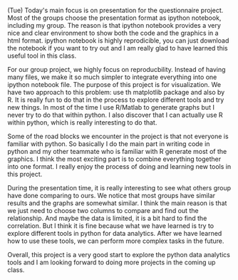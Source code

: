 (Tue)
Today's main focus is on presentation for the questionnaire project. Most of the groups  choose the presentation format as ipython notebook, including my group. The reason is that ipython notebook provides a very nice and clear environment to show both the code and the graphics in a html format. ipython notebook is highly reprodicible, you can just download the notebook if you want to try out and I am really glad to have learned this useful tool in this class.

For our group project, we highly focus on reproducbility. Instead of having many files, we make it so much simpler to integrate everything into one ipython notebook file. The purpose of this project is for visualization. We have two approach to this problem: use th matplotlib package and also by R. It is really fun to do that in the process to explore different tools and try new things. In most of the time I use R/Matlab to generate graphs but I never try to do that within python. I also discover that I can actually use R within python, which is really interesting to do that. 

Some of the road blocks we encounter in the project is that not everyone is familiar with python. So basically I do the main part in writing code in python and my other teammate who is familiar with R generate most of the graphics. I think the most exciting part is to combine everything together into one format. I really enjoy the process of doing and learning new tools in this project.

During the presentation time, it is really interesting to see what others group have done comparing to ours. We notice that most groups have similar results and the graphs are somewhat similar. I think the main reason is that we just need  to choose two columns to compare and find out the relationship. And maybe the data is limited, it is a bit hard to find the correlation. But I think it is fine because what we have learned is try to explore different tools in python for data analytics. After we have learned how to use these tools, we can perform more complex tasks in the future. 

Overall, this project is a very good start to explore the python data analytics tools and I am looking forward to doing more projects in the coming up class.

